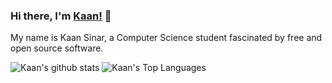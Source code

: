 ### Hi there, I'm [Kaan!](https://kurenet.com) 👋 

My name is Kaan Sinar, a Computer Science student fascinated by free and open source software.

![Kaan's github stats](https://github-readme-stats.vercel.app/api?username=ksinar&show_icons=true&theme=dracula)
![Kaan's Top Languages](https://github-readme-stats.vercel.app/api/top-langs/?username=ksinar&layout=compact&theme=dracula)

